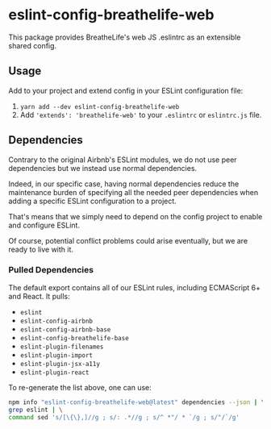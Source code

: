# eslint-config-breathelife-web

This package provides BreatheLife's web JS .eslintrc as an extensible shared config.

## Usage

Add to your project and extend config in your ESLint configuration file:

1.  `yarn add --dev eslint-config-breathelife-web`
1.  Add `'extends': 'breathelife-web'` to your `.eslintrc` or `eslintrc.js` file.

## Dependencies

Contrary to the original Airbnb's ESLint modules, we do not use peer dependencies
but we instead use normal dependencies.

Indeed, in our specific case, having normal dependencies reduce the maintenance burden
of specifying all the needed peer dependencies when adding a specific ESLint
configuration to a project.

That's means that we simply need to depend on the config project to enable and configure ESLint.

Of course, potential conflict problems could arise eventually, but we are ready to live with it.

### Pulled Dependencies

The default export contains all of our ESLint rules, including ECMAScript 6+ and React.
It pulls:

* `eslint`
* `eslint-config-airbnb`
* `eslint-config-airbnb-base`
* `eslint-config-breathelife-base`
* `eslint-plugin-filenames`
* `eslint-plugin-import`
* `eslint-plugin-jsx-a11y`
* `eslint-plugin-react`

To re-generate the list above, one can use:

```sh
npm info "eslint-config-breathelife-web@latest" dependencies --json | \
grep eslint | \
command sed 's/[\{\},]//g ; s/: .*//g ; s/^ *"/ * `/g ; s/"/`/g'
```
